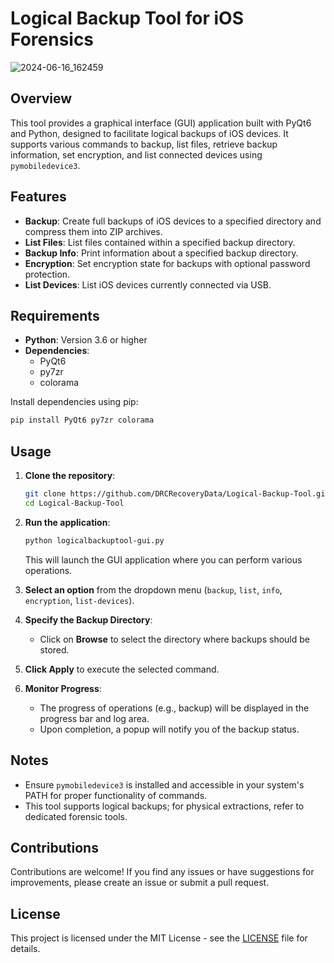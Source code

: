 # Logical Backup Tool for iOS Forensics

![2024-06-16_162459](https://github.com/DRCRecoveryData/Logical-Backup-Tool/assets/85211068/0b3471fc-b5b4-4a8a-8fe8-6885daea36ab)

## Overview
This tool provides a graphical interface (GUI) application built with PyQt6 and Python, designed to facilitate logical backups of iOS devices. It supports various commands to backup, list files, retrieve backup information, set encryption, and list connected devices using `pymobiledevice3`.

## Features
- **Backup**: Create full backups of iOS devices to a specified directory and compress them into ZIP archives.
- **List Files**: List files contained within a specified backup directory.
- **Backup Info**: Print information about a specified backup directory.
- **Encryption**: Set encryption state for backups with optional password protection.
- **List Devices**: List iOS devices currently connected via USB.

## Requirements
- **Python**: Version 3.6 or higher
- **Dependencies**:
  - PyQt6
  - py7zr
  - colorama

Install dependencies using pip:
```bash
pip install PyQt6 py7zr colorama
```

## Usage
1. **Clone the repository**:
   ```bash
   git clone https://github.com/DRCRecoveryData/Logical-Backup-Tool.git
   cd Logical-Backup-Tool
   ```

2. **Run the application**:
   ```bash
   python logicalbackuptool-gui.py
   ```
   This will launch the GUI application where you can perform various operations.

3. **Select an option** from the dropdown menu (`backup`, `list`, `info`, `encryption`, `list-devices`).

4. **Specify the Backup Directory**:
   - Click on **Browse** to select the directory where backups should be stored.

5. **Click Apply** to execute the selected command.

6. **Monitor Progress**:
   - The progress of operations (e.g., backup) will be displayed in the progress bar and log area.
   - Upon completion, a popup will notify you of the backup status.

## Notes
- Ensure `pymobiledevice3` is installed and accessible in your system's PATH for proper functionality of commands.
- This tool supports logical backups; for physical extractions, refer to dedicated forensic tools.

## Contributions
Contributions are welcome! If you find any issues or have suggestions for improvements, please create an issue or submit a pull request.

## License
This project is licensed under the MIT License - see the [LICENSE](LICENSE) file for details.
